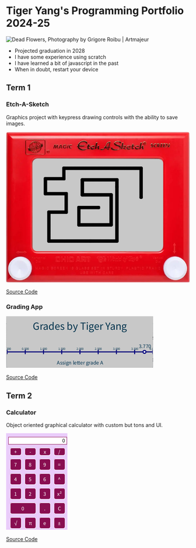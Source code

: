 # Tiger Yang's Programming Portfolio 2024-25

<img src="https://www.artmajeur.com/medias/standard/g/r/grigore-roibu/artwork/17252764_ns2.jpg" alt="Dead Flowers, Photography by Grigore Roibu | Artmajeur"/>

 * Projected graduation in 2028
 * I have some experience using scratch 
 * I have learned a bit of javascript in the past
 * When in doubt, restart your device

## Term 1 
### Etch-A-Sketch
Graphics project with keypress drawing controls with the ability to save images.

![Running App](https://github.com/Yang775923/programmingportfolio/blob/main/images/EtchASk.png?raw=true)

[Source Code](https://github.com/Yang775923/programmingportfolio/blob/main/src/term1/Etch_A_Sketch.pde)

### Grading App

![Running App](https://github.com/Yang775923/programmingportfolio/blob/main/images/GradApp.png?raw=true)

[Source Code](https://github.com/Yang775923/programmingportfolio/blob/main/src/term1/Grading_App.pde)

## Term 2
### Calculator
Object oriented graphical calculator with custom but tons and UI.

![Running App](https://github.com/Yang775923/programmingportfolio/blob/main/images/Calc.png?raw=true)

[Source Code](https://github.com/Yang775923/programmingportfolio/blob/main/src/term2/CALCULATOR/CALCULATOR.pde)
